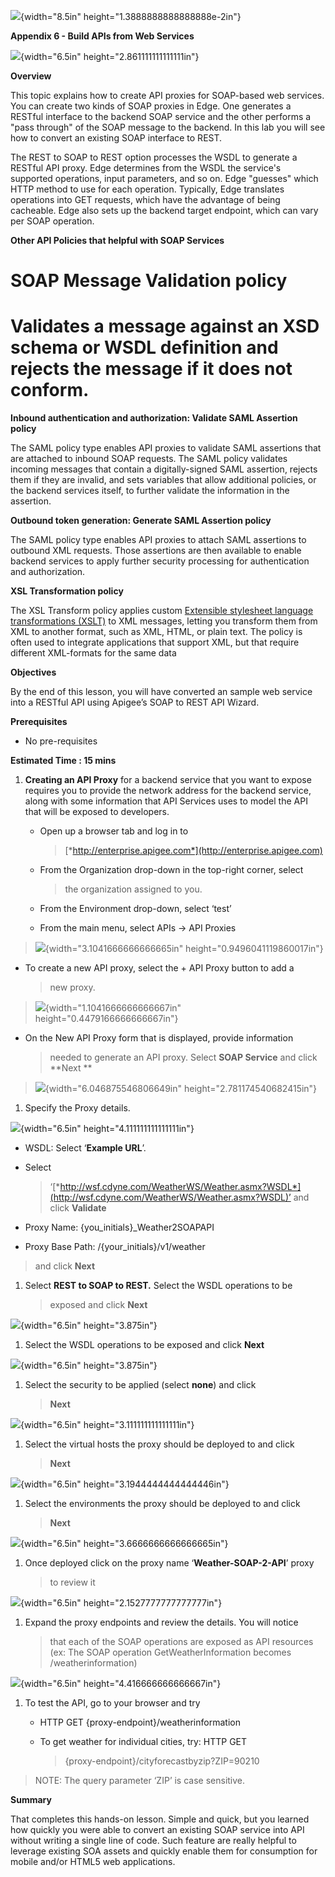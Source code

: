 ![](./media/image18.png){width="8.5in" height="1.3888888888888888e-2in"}

**Appendix 6 - Build APIs from Web Services**

![](./media/image19.png){width="6.5in" height="2.861111111111111in"}

**Overview**

This topic explains how to create API proxies for SOAP-based web
services. You can create two kinds of SOAP proxies in Edge. One
generates a RESTful interface to the backend SOAP service and the other
performs a "pass through" of the SOAP message to the backend. In this
lab you will see how to convert an existing SOAP interface to REST.

The REST to SOAP to REST option processes the WSDL to generate a RESTful
API proxy. Edge determines from the WSDL the service's supported
operations, input parameters, and so on. Edge "guesses" which HTTP
method to use for each operation. Typically, Edge translates operations
into GET requests, which have the advantage of being cacheable. Edge
also sets up the backend target endpoint, which can vary per SOAP
operation.

**Other API Policies that helpful with SOAP Services**

**SOAP Message Validation policy**
==================================

 Validates a message against an XSD schema or WSDL definition and rejects the message if it does not conform.
=============================================================================================================

**Inbound authentication and authorization: Validate SAML Assertion
policy**

The SAML policy type enables API proxies to validate SAML assertions
that are attached to inbound SOAP requests. The SAML policy validates
incoming messages that contain a digitally-signed SAML assertion,
rejects them if they are invalid, and sets variables that allow
additional policies, or the backend services itself, to further validate
the information in the assertion.

**Outbound token generation: Generate SAML Assertion policy**

The SAML policy type enables API proxies to attach SAML assertions to
outbound XML requests. Those assertions are then available to enable
backend services to apply further security processing for authentication
and authorization.

**XSL Transformation policy**

The XSL Transform policy applies custom [Extensible stylesheet language
transformations (XSLT)](http://en.wikipedia.org/wiki/XSLT) to XML
messages, letting you transform them from XML to another format, such as
XML, HTML, or plain text. The policy is often used to integrate
applications that support XML, but that require different XML-formats
for the same data

**Objectives**

By the end of this lesson, you will have converted an sample web service
into a RESTful API using Apigee’s SOAP to REST API Wizard.

**Prerequisites**

-   No pre-requisites

**Estimated Time : 15 mins**

1)  **Creating an API Proxy** for a backend service that you want to
    expose requires you to provide the network address for the backend
    service, along with some information that API Services uses to model
    the API that will be exposed to developers.

    -   Open up a browser tab and log in to
        > [*http://enterprise.apigee.com*](http://enterprise.apigee.com)

    -   From the Organization drop-down in the top-right corner, select
        > the organization assigned to you.

    -   From the Environment drop-down, select ‘test’

    -   From the main menu, select APIs → API Proxies

> ![](./media/image28.png){width="3.1041666666666665in"
> height="0.9496041119860017in"}

-   To create a new API proxy, select the + API Proxy button to add a
    > new proxy.

> ![](./media/image16.png){width="1.1041666666666667in"
> height="0.4479166666666667in"}

-   On the New API Proxy form that is displayed, provide information
    > needed to generate an API proxy. Select **SOAP Service** and click
    > **Next **

> ![](./media/image03.png){width="6.046875546806649in"
> height="2.781174540682415in"}

1)  Specify the Proxy details.

![](./media/image15.png){width="6.5in" height="4.111111111111111in"}

-   WSDL: Select ‘**Example URL**’.

-   Select
    > ‘[*http://wsf.cdyne.com/WeatherWS/Weather.asmx?WSDL*](http://wsf.cdyne.com/WeatherWS/Weather.asmx?WSDL)’
    > and click **Validate**

-   Proxy Name: {you\_initials}\_Weather2SOAPAPI

-   Proxy Base Path: /{your\_initials}/v1/weather

> and click **Next**

1)  Select **REST to SOAP to REST.** Select the WSDL operations to be
    > exposed and click **Next**

![](./media/image09.png){width="6.5in" height="3.875in"}

1)  Select the WSDL operations to be exposed and click **Next**

![](./media/image10.png){width="6.5in" height="3.875in"}

1)  Select the security to be applied (select **none**) and click
    > **Next**

![](./media/image26.png){width="6.5in" height="3.111111111111111in"}

1)  Select the virtual hosts the proxy should be deployed to and click
    > **Next**

![](./media/image27.png){width="6.5in" height="3.1944444444444446in"}

1)  Select the environments the proxy should be deployed to and click
    > **Next**

![](./media/image21.png){width="6.5in" height="3.6666666666666665in"}

1)  Once deployed click on the proxy name ‘**Weather-SOAP-2-API**’ proxy
    > to review it

![](./media/image17.png){width="6.5in" height="2.1527777777777777in"}

1)  Expand the proxy endpoints and review the details. You will notice
    > that each of the SOAP operations are exposed as API resources (ex:
    > The SOAP operation GetWeatherInformation
    > becomes /weatherinformation)

![](./media/image14.png){width="6.5in" height="4.416666666666667in"}

1)  To test the API, go to your browser and try

    -   HTTP GET {proxy-endpoint}/weatherinformation

    -   To get weather for individual cities, try: HTTP GET
        > {proxy-endpoint}/cityforecastbyzip?ZIP=90210

> NOTE: The query parameter ‘ZIP’ is case sensitive.

**Summary**

That completes this hands-on lesson. Simple and quick, but you learned
how quickly you were able to convert an existing SOAP service into API
without writing a single line of code. Such feature are really helpful
to leverage existing SOA assets and quickly enable them for consumption
for mobile and/or HTML5 web applications.

